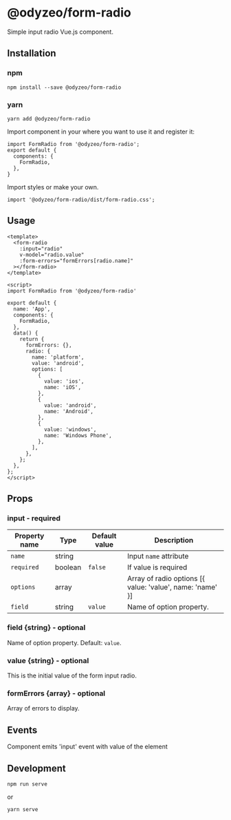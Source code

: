 # @odyzeo/form-radio

Simple input radio Vue.js component.

## Installation

### npm

```
npm install --save @odyzeo/form-radio
```

### yarn

```
yarn add @odyzeo/form-radio
```

Import component in your where you want to use it and register it:

```
import FormRadio from '@odyzeo/form-radio';
export default {
  components: {
    FormRadio,
  },
}
```

Import styles or make your own.

```
import '@odyzeo/form-radio/dist/form-radio.css';
```

## Usage

```
<template>
  <form-radio
    :input="radio"
    v-model="radio.value"
    :form-errors="formErrors[radio.name]"
  ></form-radio>
</template>
```

```
<script>
import FormRadio from '@odyzeo/form-radio'

export default {
  name: 'App',
  components: {
    FormRadio,
  },
  data() {
    return {
      formErrors: {},
      radio: {
        name: 'platform',
        value: 'android',
        options: [
          {
            value: 'ios',
            name: 'iOS',
          },
          {
            value: 'android',
            name: 'Android',
          },
          {
            value: 'windows',
            name: 'Windows Phone',
          },
        ],
      },
    };
  },
};
</script>
```

## Props

### input - required
| Property name | Type | Default value | Description |
| ------------- | ---- | ------------- | ----------- |
| `name` | string | | Input `name` attribute |
| `required` | boolean | `false` | If value is required |
| `options` | array | | Array of radio options [{ value: 'value', name: 'name' }] |
| `field` | string | `value` | Name of option property. |

### field {string} - optional
Name of option property. Default: `value`.

### value {string} - optional
This is the initial value of the form input radio.

### formErrors {array} - optional
Array of errors to display.

## Events
Component emits 'input' event with value of the element

## Development

```
npm run serve
```

or

```bash
yarn serve
```
